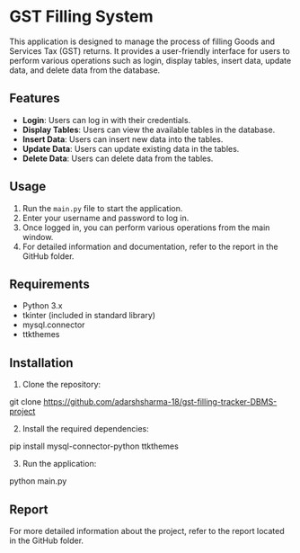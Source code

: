 
# GST Filling System

This application is designed to manage the process of filling Goods and Services Tax (GST) returns. It provides a user-friendly interface for users to perform various operations such as login, display tables, insert data, update data, and delete data from the database.

## Features

- **Login**: Users can log in with their credentials.
- **Display Tables**: Users can view the available tables in the database.
- **Insert Data**: Users can insert new data into the tables.
- **Update Data**: Users can update existing data in the tables.
- **Delete Data**: Users can delete data from the tables.

## Usage

1. Run the `main.py` file to start the application.
2. Enter your username and password to log in.
3. Once logged in, you can perform various operations from the main window.
4. For detailed information and documentation, refer to the report in the GitHub folder.

## Requirements

- Python 3.x
- tkinter (included in standard library)
- mysql.connector
- ttkthemes

## Installation

1. Clone the repository:


git clone https://github.com/adarshsharma-18/gst-filling-tracker-DBMS-project


2. Install the required dependencies:

pip install mysql-connector-python ttkthemes


3. Run the application:


python main.py


## Report

For more detailed information about the project, refer to the report located in the GitHub folder.

